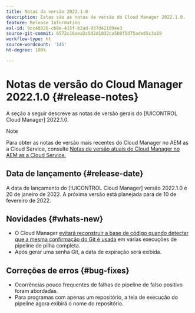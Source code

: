 ```yaml
---
title: Notas da versão 2022.1.0
description: Estas são as notas de versão do Cloud Manager 2022.1.0.
feature: Release Information
exl-id: 9cc40326-cb8e-415f-b2ad-937d42189ee3
source-git-commit: 6572c16aea2c5d2d1032ca5b0f5d75ade65c3a19
workflow-type: ht
source-wordcount: '145'
ht-degree: 100%

---
```


# Notas de versão do Cloud Manager 2022.1.0 {#release-notes}

A seção a seguir descreve as notas de versão gerais do [!UICONTROL Cloud Manager] 2022.1.0.

>[!NOTE]
>
>Para obter as notas de versão mais recentes do Cloud Manager no AEM as a Cloud Service, consulte [Notas de versão atuais do Cloud Manager no AEM as a Cloud Service.](https://experienceleague.adobe.com/docs/experience-manager-cloud-service/content/implementing/using-cloud-manager/release-notes-cloud-manager/release-notes-cm-current.html?lang=pt-BR)

## Data de lançamento {#release-date}

A data de lançamento do [!UICONTROL Cloud Manager] versão 2022.1.0 é 20 de janeiro de 2022. A próxima versão está planejada para de 10 de fevereiro de 2022.

## Novidades {#whats-new}

* O Cloud Manager [evitará reconstruir a base de código quando detectar que a mesma confirmação do Git é usada](/help/getting-started/project-setup.md#build-artifact-reuse) em várias execuções de pipeline de pilha completa.
* Após gerar uma senha Git, a data de expiração será exibida.

## Correções de erros {#bug-fixes}

* Ocorrências pouco frequentes de falhas de pipeline de falso positivo foram abordadas.
* Para programas com apenas um repositório, a tela de execução do pipeline agora exibirá o nome do repositório.
